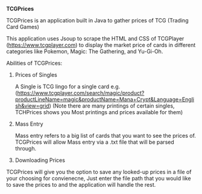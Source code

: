 **TCGPrices**

TCGPrices is an application built in Java to gather prices of TCG (Trading Card Games)

This application uses Jsoup to scrape the HTML and CSS of TCGPlayer (https://www.tcgplayer.com) to display
the market price of cards in different categories like Pokemon, Magic: The Gathering, and Yu-Gi-Oh.

Abilities of TCGPrices:

1) Prices of Singles

   A Single is TCG lingo for a single card
   e.g.(https://www.tcgplayer.com/search/magic/product?productLineName=magic&productName=Mana+Crypt&Language=English&view=grid)
   (Note there are many printings of certain singles, TCHPrices shows you Most printings and prices available for them)

2) Mass Entry

   Mass entry refers to a big list of cards that you want to see the prices of. TCGPrices will allow Mass entry via
   a .txt file that will be parsed through.


3) Downloading Prices

  TCGPrices will give you the option to save any looked-up prices in a file of your choosing for convienecne, Just enter
  the file path that you would like to save the prices to and the application will handle the rest.


  



  
